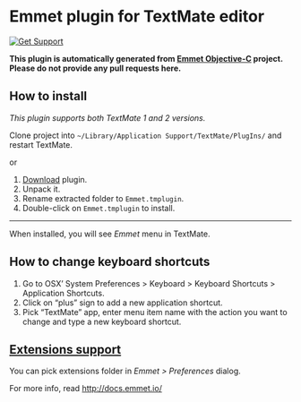 # Emmet plugin for TextMate editor #

[![Get Support](http://codersclan.net/graphics/getSupport_github4.png)](http://codersclan.net/support/step1.php?repo_id=4)

**This plugin is automatically generated from [Emmet Objective-C](https://github.com/emmetio/emmet-objc) project. Please do not provide any pull requests here.**

## How to install ##

*This plugin supports both TextMate 1 and 2 versions.*

Clone project into `~/Library/Application Support/TextMate/PlugIns/` and restart TextMate.

or

1. [Download](https://github.com/emmetio/Emmet.tmplugin/archive/master.zip) plugin.
2. Unpack it.
3. Rename extracted folder to `Emmet.tmplugin`.
4. Double-click on `Emmet.tmplugin` to install.

----------------

When installed, you will see *Emmet* menu in TextMate.

## How to change keyboard shortcuts ##

1. Go to OSX’ System Preferences > Keyboard > Keyboard Shortcuts > Application Shortcuts.
2. Click on “plus” sign to add a new application shortcut.
3. Pick “TextMate” app, enter menu item name with the action you want to change and type a new keyboard shortcut.

## [Extensions support](http://docs.emmet.io/customization/) ##

You can pick extensions folder in *Emmet > Preferences* dialog.

For more info, read http://docs.emmet.io/
